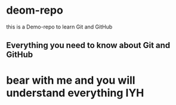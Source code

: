 # deom-repo
this is a Demo-repo to learn Git and GitHub

## Everything you need to know about Git and GitHub

# bear with me and you will understand everything IYH
